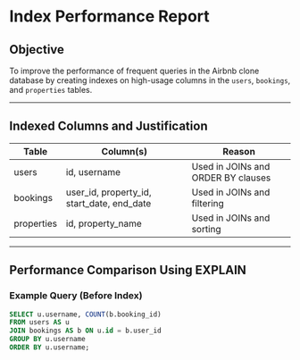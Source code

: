 # Index Performance Report

## Objective
To improve the performance of frequent queries in the Airbnb clone database by creating indexes on high-usage columns in the `users`, `bookings`, and `properties` tables.

---

## Indexed Columns and Justification

| Table      | Column(s)                     | Reason                                |
|------------|-------------------------------|----------------------------------------|
| users      | id, username                  | Used in JOINs and ORDER BY clauses     |
| bookings   | user_id, property_id, start_date, end_date | Used in JOINs and filtering        |
| properties | id, property_name             | Used in JOINs and sorting              |

---

## Performance Comparison Using EXPLAIN

### Example Query (Before Index)
```sql
SELECT u.username, COUNT(b.booking_id)
FROM users AS u
JOIN bookings AS b ON u.id = b.user_id
GROUP BY u.username
ORDER BY u.username;
